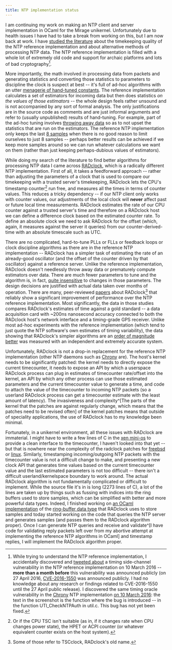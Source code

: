 ```yaml
---
title: NTP implementation status
---
```


I am continuing my work on making an NTP client and server implementation in OCaml for the Mirage unikernel. Unfortunately due to health issues I have had to take a break from working on this, but I am now back at work. I have [studied the literature](https://github.com/matildah/mirage-ntp/tree/master/papers) about the timekeeping quality of the NTP reference implementation and about alternative methods of processing NTP data. The NTP reference implementation is filled with a whole lot of extremely old code and support for archaic platforms and lots of bad cryptography[^1]. 

More importantly, the math involved in processing data from packets and generating statistics and converting those statistics to parameters to discipline the clock is suspect at best -- it's full of ad-hoc algorithms with an utter [menagerie of hand-tuned constants](https://github.com/ntp-project/ntp/blob/0266e0fa7a9b59dcd3642d3531462e14919b83f6/include/ntp.h#L111). The reference implementation calculates a set of estimators for incoming data but then does statistics *on the values of those estimators* -- the whole design feels rather unsound and is not accompanied by any sort of formal analysis. The only justifications are in the source code as comments and are just informal arguments and refer to (usually unpublished) results of hand-tuning. For example, part of the ad-hoc tuning involves [throwing away data](https://github.com/ntp-project/ntp/blob/master/ntpd/ntp_proto.c#L2488) so as to not upset the statistics that are run on the estimators. The reference NTP implementation only keeps the last [8 samples](https://github.com/ntp-project/ntp/blob/1a399a03e674da08cfce2cdb847bfb65d65df237/include/ntp.h#L115) when there is no good reason to limit ourselves to just 8 samples -- perhaps better results can be achieved if we keep more samples around so we can run whatever calculations we want on them (rather than just keeping perhaps-dubious values of estimators).

While doing my search of the literature to find better algorithms for processing NTP data I came across [RADclock](http://www.synclab.org/radclock/), which is a radically different NTP implementation. First of all, it takes a feedforward approach -- rather than adjusting the parameters of a clock that is used to compare our timekeeping with a trusted server's timekeeping, RADclock lets the CPU's timestamp counter[^2] run free, and measures all the times in terms of counter values. This reduces a tricky dependency -- if our NTP client only works with counter values, our adjustments of the local clock will **never** affect past or future local time measurements. RADclock estimates the rate of our CPU counter against a trusted server's time and therefore on a RADclock host we can define a difference clock based on the estimated counter rate. To define an absolute clock we need to ask RADclock for the offset (which, again, it measures against the server it queries) from our counter-derived-time with an absolute timescale such as UTC. 

There are no complicated, hard-to-tune PLLs or FLLs or feedback loops or clock discipline algorithms as there are in the reference NTP implementation -- RADclock has a simpler task of estimating the rate of an already-good oscillator (and the offset of the counter driven by that oscillator) against a reference server. Unlike the reference implementation, RADclock doesn't needlessly throw away data or prematurely compute estimators over data. There are much fewer parameters to tune and the algorithm is, in fact, [quite insensitive](http://www.synclab.org/pubs/radclock_2009_TON.pdf) to changes in those parameters. The design decisions are justified with actual data taken over months of operation. There are many, peer-reviewed [papers](http://www.synclab.org/docs/) about RADclock[^3] that reliably show a significant improvement of performance over the NTP reference implementation. Most significantly, the data in those studies compares RADclock's estimates of time against a gold standard -- a data acquisition card with ~200ns nanosecond accuracy connected to both the RADclock host's network interface and a timing-grade GPS receiver. Unlike most ad-hoc experiments with the reference implementation (which tend to just quote the NTP software's own estimates of timing variability), the data showing that RADclock's simpler algorithms are an [order of magnitude better](http://www.synclab.org/pubs/tscclock_2007_GOOGLE_slides.pdf) was measured with an independent and extremely accurate system.

Unfortunately, RADclock is not a drop-in replacement for the reference NTP implementation (other NTP daemons such as [Chrony](https://chrony.tuxfamily.org/) are). The host's kernel needs to be significantly patched: the kernel needs to directly expose the current timecounter, it needs to expose an API by which a userspace RADclock process can plug in estimates of timecounter rate/offset into the kernel, an API by which any other process can use those estimated parameters and the current timecounter value to generate a time, and code to attach the value of the timecounter to incoming NTP packets (so a userland RADclock process can get a timecounter estimate with the least amount of latency). The invasiveness and complexity^[The parts of the kernel that the patches are against regularly change, which means that the patches need to be revised often] of the kernel patches means that outside of speciality applications, the use of RADclock has to my knowledge been minimal. 

Fortunately, in a unikernel environment, all these issues with RADclock are immaterial. I might have to write a few lines of C in the [xen mini-os](https://github.com/mirage/mini-os) to provide a clean interface to the timecounter, I haven't looked into that yet -- but that is nowhere near the complexity of the radclock patches for [freebsd](https://github.com/synclab/radclock/tree/master/kernel/freebsd/FreeBSD-9.0-RELEASE) or [linux](https://github.com/synclab/radclock/tree/master/kernel/linux/3.2.2). Similarly, timestamping incoming/outgoing NTP packets with the timecounter value is not a difficult change to make, and presenting a new clock API that generates time values based on the current timecounter value and the last estimated parameters is not too difficult -- there isn't a difficult userland/kernelspace boundary to work around. The actual RADclock algorithm is not fundamentally complicated or difficult to implement. While the source file it's in is long (2273 lines of C), a lot of the lines are taken up by things such as fussing with indices into the ring buffers used to store samples, which can be simplified with better and more powerful data types. Indeed, I finished working on [an OCaml implementation](https://github.com/matildah/mirage-ntp/blob/master/lib/RADclock/history.ml) of the [ring-buffer data type](https://github.com/synclab/radclock/blob/master/radclock/sync_history.c) that RADclock uses to store samples and today started working on the code that queries the NTP server and generates samples (and passes them to the RADclock algorithm proper). Once I can generate NTP queries and receive and validate^[I have code for validating reply packets left over from my abortive attempt at implementing the reference NTP algorithms in OCaml] and timestamp replies, I will implement the RADclock algorithm proper.

[^1]: While trying to understand the NTP reference implementation, I accidentally discovered and [tweeted about](https://twitter.com/alt_kia/statuses/708127067657736192) a timing side-channel vulnerability in the NTP reference implementation on 10 March 2016 -- **more than a month before** this vulnerability was announced publicly (on 27 April 2016, [CVE-2016-1550](http://blog.talosintel.com/2016/04/vulnerability-spotlight-further-ntpd_27.html#more) was announced publicly. I had no knowledge about any research or findings related to CVE-2016-1550 until the 27 April public release). I discovered the same timing oracle vulnerability in the [Chrony](https://chrony.tuxfamily.org/) NTP implementation [on 10 March 2016](https://twitter.com/alt_kia/status/708155431298830336): the text in the screenshot is the function where the bug is introduced -- in the function UTI_CheckNTPAuth in util.c. This bug has not yet been fixed.

[^2]: Or if the CPU TSC isn't suitable (as in, if it changes rate when CPU changes power state), the HPET or ACPI counter (or whatever equivalent counter exists on the host system).
[^3]: Some of those refer to TSCclock, RADclock's old name.
